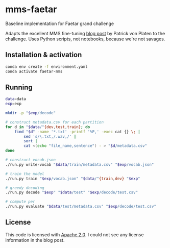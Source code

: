 # mms-faetar
Baseline implementation for Faetar grand challenge

Adapts the excellent MMS fine-tuning [blog
post](https://huggingface.co/blog/mms_adapters) by Patrick von Platen to the
challenge. Uses Python scripts, not notebooks, because we're not savages.

## Installation & activation

``` sh
conda env create -f environment.yaml
conda activate faetar-mms
```

## Running

``` sh
data=data
exp=exp

mkdir -p "$exp/decode"

# construct metadata.csv for each partition
for d in "$data/"{dev,test,train}; do
    find "$d" -name '*.txt' -printf '%P,' -exec cat {} \; |
        sed 's/\.txt,/.wav,/' |
        sort |
        cat <(echo "file_name,sentence") - > "$d/metadata.csv"
done

# construct vocab.json
./run.py write-vocab "$data/train/metadata.csv" "$exp/vocab.json"

# train the model
./run.py train "$exp/vocab.json" "$data/"{train,dev} "$exp"

# greedy decoding
./run.py decode "$exp" "$data/test" "$exp/decode/test.csv"

# compute per
./run.py evaluate "$data/test/metadata.csv" "$exp/decode/test.csv"
```

## License

This code is licensed with [Apache 2.0](./LICENSE). I could not see any
license information in the blog post.

